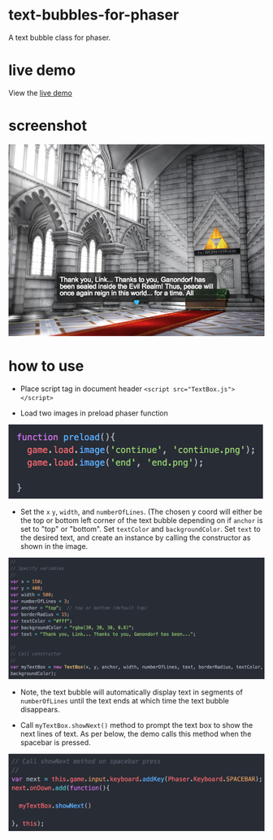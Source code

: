# text-bubbles-for-phaser

A text bubble class for phaser.

# live demo

View the [live demo](https://strawstack.github.com/text-bubbles-for-phaser)

# screenshot

![](./screenshot.png)

# how to use

- Place script tag in document header ```<script src="TextBox.js"></script>```

- Load two images in preload phaser function

![](./step2.png)

- Set the ```x``` ```y```, ```width```, and ```numberOfLines```. (The chosen y coord will either be the top or bottom left corner of the text bubble depending on if ```anchor``` is set to "top" or "bottom". Set ```textColor``` and ```backgroundColor```. Set ```text``` to the desired text, and create an instance by calling the constructor as shown in the image.

![](./step3.png)

- Note, the text bubble will automatically display text in segments of ```numberOfLines``` until the text ends at which time the text bubble disappears.   

- Call ```myTextBox.showNext()``` method to prompt the text box to show the next lines of text. As per below, the demo calls this method when the spacebar is pressed.

![](./step4.png)
